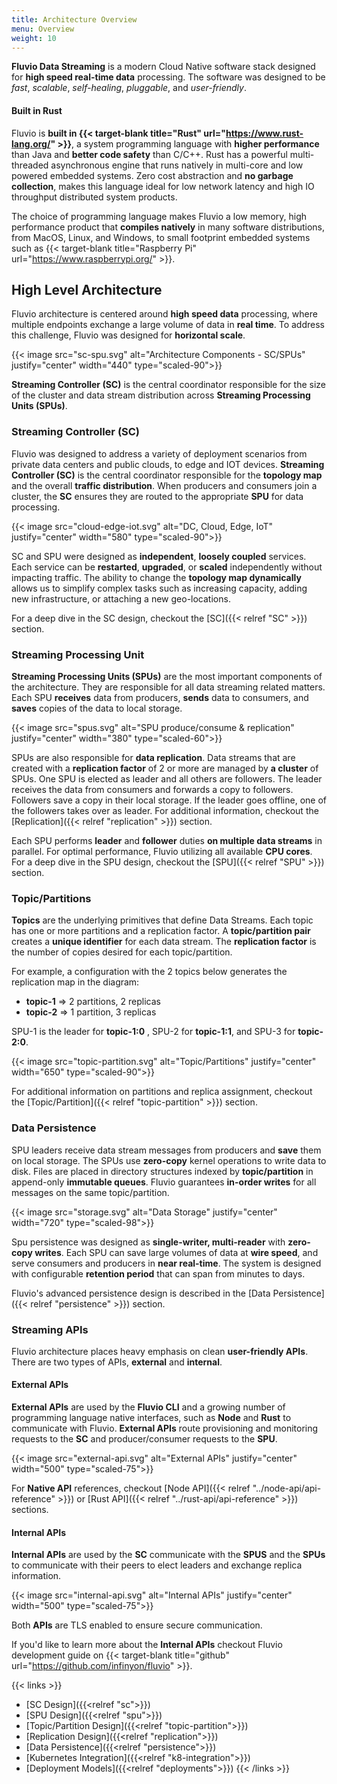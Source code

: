 ```yaml
---
title: Architecture Overview
menu: Overview
weight: 10
---
```


**Fluvio Data Streaming** is a modern Cloud Native software stack designed for **high speed real-time data** processing. The software was designed to be _fast_, _scalable_, _self-healing_, _pluggable_, and _user-friendly_.

#### Built in Rust

Fluvio is **built in {{< target-blank title="Rust" url="https://www.rust-lang.org/" >}}**, a system programming language with **higher performance** than Java and **better code safety** than C/C++. Rust has a powerful multi-threaded asynchronous engine that runs natively in multi-core and low powered embedded systems. Zero cost abstraction and **no garbage collection**, makes this language ideal for low network latency and high IO throughput distributed system products.

The choice of programming language makes Fluvio a low memory, high performance product that **compiles natively** in many software distributions, from MacOS, Linux, and Windows, to small footprint embedded systems such as {{< target-blank title="Raspberry Pi" url="https://www.raspberrypi.org/" >}}.


## High Level Architecture

Fluvio architecture is centered around **high speed data** processing, where multiple endpoints exchange a large volume of data in **real time**. To address this challenge, Fluvio was designed for **horizontal scale**.

{{< image src="sc-spu.svg" alt="Architecture Components - SC/SPUs" justify="center" width="440" type="scaled-90">}}

**Streaming Controller (SC)** is the central coordinator responsible for the size of the cluster and data stream distribution across **Streaming Processing Units (SPUs)**.

 
### Streaming Controller (SC)

Fluvio was designed to address a variety of deployment scenarios from private data centers and public clouds, to edge and IOT devices. **Streaming Controller (SC)** is the central coordinator responsible for the **topology map** and the overall **traffic distribution**.
When producers and consumers join a cluster, the **SC** ensures they are routed to the appropriate **SPU** for data processing.

{{< image src="cloud-edge-iot.svg" alt="DC, Cloud, Edge, IoT" justify="center" width="580" type="scaled-90">}}

SC and SPU were designed as **independent**, **loosely coupled** services. Each service can be **restarted**, **upgraded**, or **scaled** independently without impacting traffic. The ability to change the **topology map dynamically** allows us to simplify complex tasks such as increasing capacity, adding new infrastructure, or attaching a new geo-locations.

For a deep dive in the SC design, checkout the [SC]({{< relref "SC" >}}) section.


### Streaming Processing Unit

**Streaming Processing Units (SPUs)** are the most important components of the architecture. They are responsible for all data streaming related matters. Each SPU **receives** data from producers, **sends** data to consumers, and **saves** copies of the data to local storage.

{{< image src="spus.svg" alt="SPU produce/consume & replication" justify="center" width="380" type="scaled-60">}}

SPUs are also responsible for **data replication**. Data streams that are created with a __replication factor__ of 2 or more are managed by __a cluster__ of SPUs. One SPU is elected as leader and all others are followers. The leader receives the data from consumers and forwards a copy to followers. Followers save a copy in their local storage. If the leader goes offline, one of the followers takes over as leader. For additional information, checkout the [Replication]({{< relref "replication" >}}) section.

Each SPU performs **leader** and **follower** duties **on multiple data streams** in parallel. For optimal performance, Fluvio utilizing all available **CPU cores**. 
For a deep dive in the SPU design, checkout the [SPU]({{< relref "SPU" >}}) section.

### Topic/Partitions

**Topics** are the underlying primitives that define Data Streams. Each topic has one or more partitions and a replication factor. A **topic/partition pair** creates a **unique identifier** for each data stream. The **replication factor** is the number of copies desired for each topic/partition. 

For example, a configuration with the 2 topics below generates the replication map in the diagram:

* **topic-1** => 2 partitions, 2 replicas 
* **topic-2** => 1 partition, 3 replicas

SPU-1 is the leader for **topic-1:0** , SPU-2 for **topic-1:1**, and SPU-3 for **topic-2:0**.

{{< image src="topic-partition.svg" alt="Topic/Partitions" justify="center" width="650" type="scaled-90">}}

For additional information on partitions and replica assignment, checkout the [Topic/Partition]({{< relref "topic-partition" >}}) section.


### Data Persistence

SPU leaders receive data stream messages from producers and **save** them on local storage. The SPUs use **zero-copy** kernel operations to write data to disk. Files are placed in directory structures indexed by **topic/partition** in append-only **immutable queues**. Fluvio guarantees **in-order writes** for all messages on the same topic/partition.

{{< image src="storage.svg" alt="Data Storage" justify="center" width="720" type="scaled-98">}}

Spu persistence was designed as **single-writer, multi-reader** with **zero-copy writes**. Each SPU can save large volumes of data at **wire speed**, and serve consumers and producers in **near real-time**. The system is designed with configurable **retention period** that can span from minutes to days.

Fluvio's advanced persistence design is described in the [Data Persistence]({{< relref "persistence" >}}) section.

### Streaming APIs

Fluvio architecture places heavy emphasis on clean **user-friendly APIs**. There are two types of APIs, **external** and **internal**. 

#### External APIs

**External APIs** are used by the **Fluvio CLI** and a growing number of programming language native interfaces, such as  **Node** and **Rust** to communicate with Fluvio. **External APIs** route provisioning and monitoring requests to the **SC** and producer/consumer requests to the **SPU**.

{{< image src="external-api.svg" alt="External APIs" justify="center" width="500" type="scaled-75">}}

For **Native API** references, checkout [Node API]({{< relref "../node-api/api-reference" >}}) or [Rust API]({{< relref "../rust-api/api-reference" >}}) sections.

#### Internal APIs

**Internal APIs** are used by the **SC** communicate with the **SPUS** and the **SPUs** to communicate with their peers to elect leaders and exchange replica information. 

{{< image src="internal-api.svg" alt="Internal APIs" justify="center" width="500" type="scaled-75">}}

Both **APIs** are TLS enabled to ensure secure communication. 

If you'd like to learn more about the **Internal APIs** checkout Fluvio development guide on {{< target-blank title="github" url="https://github.com/infinyon/fluvio" >}}.


{{< links >}}
* [SC Design]({{<relref "sc">}})
* [SPU Design]({{<relref "spu">}})
* [Topic/Partition Design]({{<relref "topic-partition">}})
* [Replication Design]({{<relref "replication">}})
* [Data Persistence]({{<relref "persistence">}})
* [Kubernetes Integration]({{<relref "k8-integration">}})
* [Deployment Models]({{<relref "deployments">}})
{{< /links >}} 
